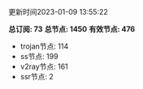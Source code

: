 更新时间2023-01-09 13:55:22

**总订阅: 73**
**总节点: 1450**
**有效节点: 476**
- trojan节点: 114
- ss节点: 199
- v2ray节点: 161
- ssr节点: 2
